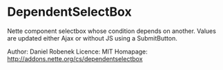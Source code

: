 ﻿DependentSelectBox
==================

Nette component selectbox whose condition depends on another. Values ​​are updated either Ajax or without JS using a SubmitButton.

Author: Daniel Robenek
Licence: MIT
Homapage: http://addons.nette.org/cs/dependentselectbox